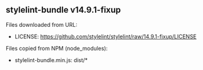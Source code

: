 ## stylelint-bundle v14.9.1-fixup

Files downloaded from URL:
* LICENSE: https://github.com/stylelint/stylelint/raw/14.9.1-fixup/LICENSE


Files copied from NPM (node_modules):
* stylelint-bundle.min.js: dist/*
